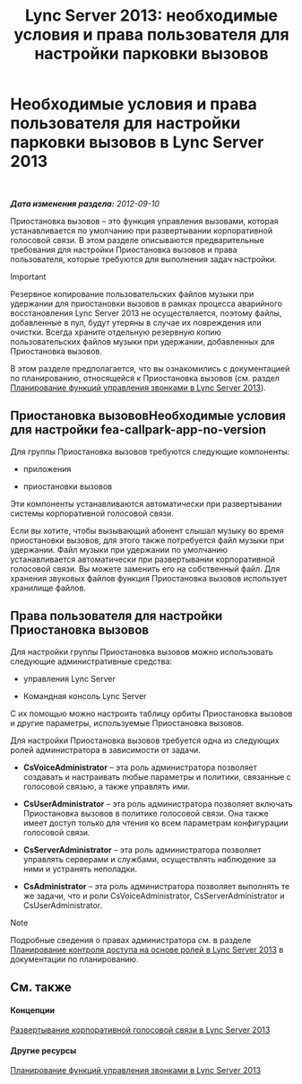 ﻿---
title: 'Lync Server 2013: необходимые условия и права пользователя для настройки парковки вызовов'
TOCTitle: Необходимые условия и права пользователя для настройки парковки вызовов
ms:assetid: 25b8cfe0-e4e7-487c-9e78-8c040f629059
ms:mtpsurl: https://technet.microsoft.com/ru-ru/library/Gg425730(v=OCS.15)
ms:contentKeyID: 49309217
ms.date: 05/19/2016
mtps_version: v=OCS.15
ms.translationtype: HT
---

# Необходимые условия и права пользователя для настройки парковки вызовов в Lync Server 2013

 

_**Дата изменения раздела:** 2012-09-10_

Приостановка вызовов – это функция управления вызовами, которая устанавливается по умолчанию при развертывании корпоративной голосовой связи. В этом разделе описываются предварительные требования для настройки Приостановка вызовов и права пользователя, которые требуются для выполнения задач настройки.

> [!IMPORTANT]  
> Резервное копирование пользовательских файлов музыки при удержании для приостановки вызовов в рамках процесса аварийного восстановления Lync Server 2013 не осуществляется, поэтому файлы, добавленные в пул, будут утеряны в случае их повреждения или очистки. Всегда храните отдельную резервную копию пользовательских файлов музыки при удержании, добавленных для Приостановка вызовов.

В этом разделе предполагается, что вы ознакомились с документацией по планированию, относящейся к Приостановка вызовов (см. раздел [Планирование функций управления звонками в Lync Server 2013](lync-server-2013-planning-for-call-management-features.md)).

## Приостановка вызововНеобходимые условия для настройки fea-callpark-app-no-version

Для группы Приостановка вызовов требуются следующие компоненты:

  - приложения

  - приостановки вызовов

Эти компоненты устанавливаются автоматически при развертывании системы корпоративной голосовой связи.

Если вы хотите, чтобы вызывающий абонент слышал музыку во время приостановки вызовов, для этого также потребуется файл музыки при удержании. Файл музыки при удержании по умолчанию устанавливается автоматически при развертывании корпоративной голосовой связи. Вы можете заменить его на собственный файл. Для хранения звуковых файлов функция Приостановка вызовов использует хранилище файлов.

## Права пользователя для настройки Приостановка вызовов

Для настройки группы Приостановка вызовов можно использовать следующие административные средства:

  - управления Lync Server

  - Командная консоль Lync Server

С их помощью можно настроить таблицу орбиты Приостановка вызовов и другие параметры, используемые Приостановка вызовов.

Для настройки Приостановка вызовов требуется одна из следующих ролей администратора в зависимости от задачи.

  - **CsVoiceAdministrator** – эта роль администратора позволяет создавать и настраивать любые параметры и политики, связанные с голосовой связью, а также управлять ими.

  - **CsUserAdministrator** – эта роль администратора позволяет включать Приостановка вызовов в политике голосовой связи. Она также имеет доступ только для чтения ко всем параметрам конфигурации голосовой связи.

  - **CsServerAdministrator** – эта роль администратора позволяет управлять серверами и службами, осуществлять наблюдение за ними и устранять неполадки.

  - **CsAdministrator** – эта роль администратора позволяет выполнять те же задачи, что и роли CsVoiceAdministrator, CsServerAdministrator и CsUserAdministrator.

> [!NOTE]  
> Подробные сведения о правах администратора см. в разделе <a href="lync-server-2013-planning-for-role-based-access-control.md">Планирование контроля доступа на основе ролей в Lync Server 2013</a> в документации по планированию.

## См. также

#### Концепции

[Развертывание корпоративной голосовой связи в Lync Server 2013](lync-server-2013-deploying-enterprise-voice.md)  

#### Другие ресурсы

[Планирование функций управления звонками в Lync Server 2013](lync-server-2013-planning-for-call-management-features.md)

